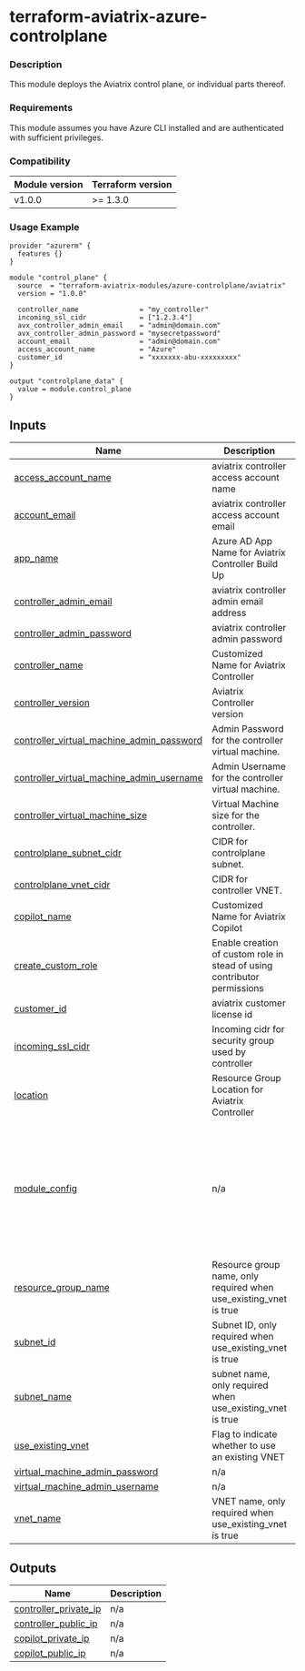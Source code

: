 <!-- BEGIN_TF_DOCS -->
# terraform-aviatrix-azure-controlplane

### Description
This module deploys the Aviatrix control plane, or individual parts thereof.

### Requirements
This module assumes you have Azure CLI installed and are authenticated with sufficient privileges.

### Compatibility
Module version | Terraform version
:--- | :---
v1.0.0 | >= 1.3.0

### Usage Example
```hcl
provider "azurerm" {
  features {}
}

module "control_plane" {
  source  = "terraform-aviatrix-modules/azure-controlplane/aviatrix"
  version = "1.0.0"

  controller_name               = "my_controller"
  incoming_ssl_cidr             = ["1.2.3.4"]
  avx_controller_admin_email    = "admin@domain.com"
  avx_controller_admin_password = "mysecretpassword"
  account_email                 = "admin@domain.com"
  access_account_name           = "Azure"
  customer_id                   = "xxxxxxx-abu-xxxxxxxxx"
}

output "controlplane_data" {
  value = module.control_plane
}
```
## Inputs

| Name | Description | Type | Default | Required |
|------|-------------|------|---------|:--------:|
| <a name="input_access_account_name"></a> [access\_account\_name](#input\_access\_account\_name) | aviatrix controller access account name | `string` | n/a | yes |
| <a name="input_account_email"></a> [account\_email](#input\_account\_email) | aviatrix controller access account email | `string` | n/a | yes |
| <a name="input_app_name"></a> [app\_name](#input\_app\_name) | Azure AD App Name for Aviatrix Controller Build Up | `string` | `"aviatrix_controller_app"` | no |
| <a name="input_controller_admin_email"></a> [controller\_admin\_email](#input\_controller\_admin\_email) | aviatrix controller admin email address | `string` | n/a | yes |
| <a name="input_controller_admin_password"></a> [controller\_admin\_password](#input\_controller\_admin\_password) | aviatrix controller admin password | `string` | n/a | yes |
| <a name="input_controller_name"></a> [controller\_name](#input\_controller\_name) | Customized Name for Aviatrix Controller | `string` | `"Aviatrix-Controller"` | no |
| <a name="input_controller_version"></a> [controller\_version](#input\_controller\_version) | Aviatrix Controller version | `string` | `"latest"` | no |
| <a name="input_controller_virtual_machine_admin_password"></a> [controller\_virtual\_machine\_admin\_password](#input\_controller\_virtual\_machine\_admin\_password) | Admin Password for the controller virtual machine. | `string` | `"aviatrix1234!"` | no |
| <a name="input_controller_virtual_machine_admin_username"></a> [controller\_virtual\_machine\_admin\_username](#input\_controller\_virtual\_machine\_admin\_username) | Admin Username for the controller virtual machine. | `string` | `"aviatrix"` | no |
| <a name="input_controller_virtual_machine_size"></a> [controller\_virtual\_machine\_size](#input\_controller\_virtual\_machine\_size) | Virtual Machine size for the controller. | `string` | `"Standard_A4_v2"` | no |
| <a name="input_controlplane_subnet_cidr"></a> [controlplane\_subnet\_cidr](#input\_controlplane\_subnet\_cidr) | CIDR for controlplane subnet. | `string` | `"10.0.0.0/24"` | no |
| <a name="input_controlplane_vnet_cidr"></a> [controlplane\_vnet\_cidr](#input\_controlplane\_vnet\_cidr) | CIDR for controller VNET. | `string` | `"10.0.0.0/24"` | no |
| <a name="input_copilot_name"></a> [copilot\_name](#input\_copilot\_name) | Customized Name for Aviatrix Copilot | `string` | `"Aviatrix-Copilot"` | no |
| <a name="input_create_custom_role"></a> [create\_custom\_role](#input\_create\_custom\_role) | Enable creation of custom role in stead of using contributor permissions | `bool` | `false` | no |
| <a name="input_customer_id"></a> [customer\_id](#input\_customer\_id) | aviatrix customer license id | `string` | n/a | yes |
| <a name="input_incoming_ssl_cidr"></a> [incoming\_ssl\_cidr](#input\_incoming\_ssl\_cidr) | Incoming cidr for security group used by controller | `list(string)` | n/a | yes |
| <a name="input_location"></a> [location](#input\_location) | Resource Group Location for Aviatrix Controller | `string` | `"West US"` | no |
| <a name="input_module_config"></a> [module\_config](#input\_module\_config) | n/a | `map` | <pre>{<br/>  "accept_controller_subscription": true,<br/>  "accept_copilot_subscription": true,<br/>  "account_onboarding": true,<br/>  "app_registration": true,<br/>  "controller_deployment": true,<br/>  "controller_initialization": true,<br/>  "copilot_deployment": true,<br/>  "copilot_initialization": true<br/>}</pre> | no |
| <a name="input_resource_group_name"></a> [resource\_group\_name](#input\_resource\_group\_name) | Resource group name, only required when use\_existing\_vnet is true | `string` | `""` | no |
| <a name="input_subnet_id"></a> [subnet\_id](#input\_subnet\_id) | Subnet ID, only required when use\_existing\_vnet is true | `string` | `""` | no |
| <a name="input_subnet_name"></a> [subnet\_name](#input\_subnet\_name) | subnet name, only required when use\_existing\_vnet is true | `string` | `""` | no |
| <a name="input_use_existing_vnet"></a> [use\_existing\_vnet](#input\_use\_existing\_vnet) | Flag to indicate whether to use an existing VNET | `bool` | `false` | no |
| <a name="input_virtual_machine_admin_password"></a> [virtual\_machine\_admin\_password](#input\_virtual\_machine\_admin\_password) | n/a | `string` | `""` | no |
| <a name="input_virtual_machine_admin_username"></a> [virtual\_machine\_admin\_username](#input\_virtual\_machine\_admin\_username) | n/a | `string` | `"avx_admin"` | no |
| <a name="input_vnet_name"></a> [vnet\_name](#input\_vnet\_name) | VNET name, only required when use\_existing\_vnet is true | `string` | `""` | no |

## Outputs

| Name | Description |
|------|-------------|
| <a name="output_controller_private_ip"></a> [controller\_private\_ip](#output\_controller\_private\_ip) | n/a |
| <a name="output_controller_public_ip"></a> [controller\_public\_ip](#output\_controller\_public\_ip) | n/a |
| <a name="output_copilot_private_ip"></a> [copilot\_private\_ip](#output\_copilot\_private\_ip) | n/a |
| <a name="output_copilot_public_ip"></a> [copilot\_public\_ip](#output\_copilot\_public\_ip) | n/a |
<!-- END_TF_DOCS -->